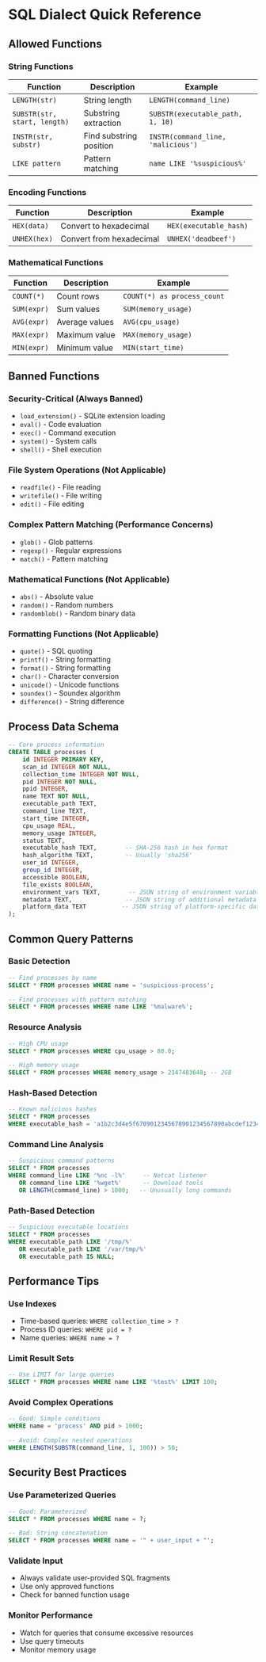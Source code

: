 # SQL Dialect Quick Reference

## Allowed Functions

### String Functions

| Function                     | Description             | Example                            |
| ---------------------------- | ----------------------- | ---------------------------------- |
| `LENGTH(str)`                | String length           | `LENGTH(command_line)`             |
| `SUBSTR(str, start, length)` | Substring extraction    | `SUBSTR(executable_path, 1, 10)`   |
| `INSTR(str, substr)`         | Find substring position | `INSTR(command_line, 'malicious')` |
| `LIKE pattern`               | Pattern matching        | `name LIKE '%suspicious%'`         |

### Encoding Functions

| Function     | Description              | Example                |
| ------------ | ------------------------ | ---------------------- |
| `HEX(data)`  | Convert to hexadecimal   | `HEX(executable_hash)` |
| `UNHEX(hex)` | Convert from hexadecimal | `UNHEX('deadbeef')`    |

### Mathematical Functions

| Function    | Description    | Example                     |
| ----------- | -------------- | --------------------------- |
| `COUNT(*)`  | Count rows     | `COUNT(*) as process_count` |
| `SUM(expr)` | Sum values     | `SUM(memory_usage)`         |
| `AVG(expr)` | Average values | `AVG(cpu_usage)`            |
| `MAX(expr)` | Maximum value  | `MAX(memory_usage)`         |
| `MIN(expr)` | Minimum value  | `MIN(start_time)`           |

## Banned Functions

### Security-Critical (Always Banned)

- `load_extension()` - SQLite extension loading
- `eval()` - Code evaluation
- `exec()` - Command execution
- `system()` - System calls
- `shell()` - Shell execution

### File System Operations (Not Applicable)

- `readfile()` - File reading
- `writefile()` - File writing
- `edit()` - File editing

### Complex Pattern Matching (Performance Concerns)

- `glob()` - Glob patterns
- `regexp()` - Regular expressions
- `match()` - Pattern matching

### Mathematical Functions (Not Applicable)

- `abs()` - Absolute value
- `random()` - Random numbers
- `randomblob()` - Random binary data

### Formatting Functions (Not Applicable)

- `quote()` - SQL quoting
- `printf()` - String formatting
- `format()` - String formatting
- `char()` - Character conversion
- `unicode()` - Unicode functions
- `soundex()` - Soundex algorithm
- `difference()` - String difference

## Process Data Schema

```sql
-- Core process information
CREATE TABLE processes (
    id INTEGER PRIMARY KEY,
    scan_id INTEGER NOT NULL,
    collection_time INTEGER NOT NULL,
    pid INTEGER NOT NULL,
    ppid INTEGER,
    name TEXT NOT NULL,
    executable_path TEXT,
    command_line TEXT,
    start_time INTEGER,
    cpu_usage REAL,
    memory_usage INTEGER,
    status TEXT,
    executable_hash TEXT,        -- SHA-256 hash in hex format
    hash_algorithm TEXT,         -- Usually 'sha256'
    user_id INTEGER,
    group_id INTEGER,
    accessible BOOLEAN,
    file_exists BOOLEAN,
    environment_vars TEXT,        -- JSON string of environment variables
    metadata TEXT,               -- JSON string of additional metadata
    platform_data TEXT          -- JSON string of platform-specific data
);
```

## Common Query Patterns

### Basic Detection

```sql
-- Find processes by name
SELECT * FROM processes WHERE name = 'suspicious-process';

-- Find processes with pattern matching
SELECT * FROM processes WHERE name LIKE '%malware%';
```

### Resource Analysis

```sql
-- High CPU usage
SELECT * FROM processes WHERE cpu_usage > 80.0;

-- High memory usage
SELECT * FROM processes WHERE memory_usage > 2147483648; -- 2GB
```

### Hash-Based Detection

```sql
-- Known malicious hashes
SELECT * FROM processes
WHERE executable_hash = 'a1b2c3d4e5f6789012345678901234567890abcdef1234567890abcdef';
```

### Command Line Analysis

```sql
-- Suspicious command patterns
SELECT * FROM processes
WHERE command_line LIKE '%nc -l%'     -- Netcat listener
   OR command_line LIKE '%wget%'      -- Download tools
   OR LENGTH(command_line) > 1000;   -- Unusually long commands
```

### Path-Based Detection

```sql
-- Suspicious executable locations
SELECT * FROM processes
WHERE executable_path LIKE '/tmp/%'
   OR executable_path LIKE '/var/tmp/%'
   OR executable_path IS NULL;
```

## Performance Tips

### Use Indexes

- Time-based queries: `WHERE collection_time > ?`
- Process ID queries: `WHERE pid = ?`
- Name queries: `WHERE name = ?`

### Limit Result Sets

```sql
-- Use LIMIT for large queries
SELECT * FROM processes WHERE name LIKE '%test%' LIMIT 100;
```

### Avoid Complex Operations

```sql
-- Good: Simple conditions
WHERE name = 'process' AND pid > 1000;

-- Avoid: Complex nested operations
WHERE LENGTH(SUBSTR(command_line, 1, 100)) > 50;
```

## Security Best Practices

### Use Parameterized Queries

```sql
-- Good: Parameterized
SELECT * FROM processes WHERE name = ?;

-- Bad: String concatenation
SELECT * FROM processes WHERE name = '" + user_input + "';
```

### Validate Input

- Always validate user-provided SQL fragments
- Use only approved functions
- Check for banned function usage

### Monitor Performance

- Watch for queries that consume excessive resources
- Use query timeouts
- Monitor memory usage
